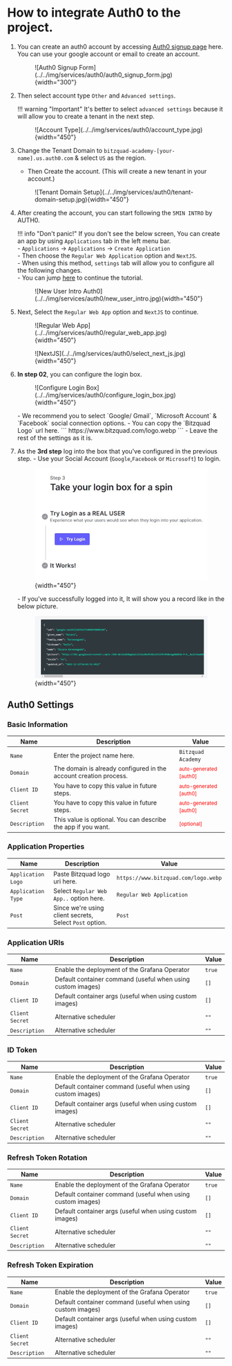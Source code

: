 # How to integrate Auth0 to the project.
1. You can create an auth0 account by accessing <a href="https://auth0.com/signup" target="_blank">Auth0 signup page</a> here.
You can use your google account or email to create an account. 
    <figure markdown>
    ![Auth0 Signup Form](../../img/services/auth0/auth0_signup_form.jpg){width="300"}
    </figure>

2. Then select account type `Other` and `Advanced settings`.

    !!! warning "Important"
        It's better to select `advanced settings` because it will allow you to create a tenant in the next step.

    <figure markdown>
    ![Account Type](../../img/services/auth0/account_type.jpg){width="450"}
    </figure>

3. Change the Tenant Domain to `bitzquad-academy-[your-name].us.auth0.com` & select `US` as the region.

    -  Then Create the account. (This will create a new tenant in your account.)
    <figure markdown>
    ![Tenant Domain Setup](../../img/services/auth0/tenant-domain-setup.jpg){width="450"}
    </figure>

4. After creating the account, you can start following the `5MIN INTRO` by AUTH0.

    !!! info "Don't panic!"
        If you don't see the below screen, You can create an app by using `Applications` tab in the left menu bar.
        <br />- `Applications` -> `Applications` -> `Create Application` 
        <br />- Then choose the `Regular Web Application` option and `NextJS`. 
        <br />- When using this method, `settings` tab will allow you to configure all the following changes.
        <br />- You can jump <a href="#auth0-settings">here</a> to continue the tutorial.

    <figure markdown>
    ![New User Intro Auth0](../../img/services/auth0/new_user_intro.jpg){width="450"}
    </figure>

5. Next, Select the `Regular Web App` option and `NextJS` to continue.
    <figure markdown>
    ![Regular Web App](../../img/services/auth0/regular_web_app.jpg){width="450"}
    </figure>
  
    <figure markdown>
    ![NextJS](../../img/services/auth0/select_next_js.jpg){width="450"}
    </figure>

6. **In step 02**, you can configure the login box.
    <figure markdown>
    ![Configure Login Box](../../img/services/auth0/configure_login_box.jpg){width="450"}
    </figure> 
    -   We recommend you to select `Google/ Gmail`, `Microsoft Account` & `Facebook` social connection options.
    -   You can copy the `Bitzquad Logo` url here. ``` https://www.bitzquad.com/logo.webp ```  
    -   Leave the rest of the settings as it is.

        
7.   As the **3rd step** log into the box that you've configured in the previous step.
    -   Use your Social Account (`Google`,`Facebook` or `Microsoft`) to login.
    <figure markdown>
    ![Configure Login Box](../../img/services/auth0/try_login.jpg){width="450"}
    </figure> 
    -   If you've successfully logged into it, It will show you a record like in the below picture. 
    <figure markdown>
    ![Configure Login Box](../../img/services/auth0/result_login.jpg){width="450"}
    </figure>    

## Auth0 Settings

### Basic Information

| Name                                                         | Description                                                                                                                               | Value                      |
| ------------------------------------------------------------ | ----------------------------------------------------------------------------------------------------------------------------------------- | -------------------------- |
| `Name`                                           | Enter the project name here.                                                                                            | `Bitzquad Academy`                     |
| `Domain`                                           | The domain is already configured in the account creation process.                                                                               | <small style="color:red">auto-generated [auth0]</small>                       |
| `Client ID`                                              | You have to copy this value in future steps.                                                                                  | <small style="color:red">auto-generated [auth0]</small>                       |
| `Client Secret`                                     | You have to copy this value in future steps.                                                                                                                     | <small style="color:red">auto-generated [auth0]</small>                       |
| `Description`                                     | This value is optional. You can describe the app if you want.                                                                                                                     | <small style="color:red">[optional]</small>                       |

### Application Properties

| Name                                                         | Description                                                                                                                               | Value                      |
| ------------------------------------------------------------ | ----------------------------------------------------------------------------------------------------------------------------------------- | -------------------------- |
| `Application Logo`                                           | Paste Bitzquad logo uri here.                                                                                             | `https://www.bitzquad.com/logo.webp`                     |
| `Application Type`                                           | Select `Regular Web App..` option here.                                                                               | `Regular Web Application`                       |
| `Post`                                              | Since we're using client secrets, Select `Post` option.                                                                                  | `Post`                       |


### Application URIs

| Name                                                         | Description                                                                                                                               | Value                      |
| ------------------------------------------------------------ | ----------------------------------------------------------------------------------------------------------------------------------------- | -------------------------- |
| `Name`                                           | Enable the deployment of the Grafana Operator                                                                                             | `true`                     |
| `Domain`                                           | Default container command (useful when using custom images)                                                                               | `[]`                       |
| `Client ID`                                              | Default container args (useful when using custom images)                                                                                  | `[]`                       |
| `Client Secret`                                     | Alternative scheduler                                                                                                                     | `""`                       |
| `Description`                                     | Alternative scheduler                                                                                                                     | `""`                       |

### ID Token

| Name                                                         | Description                                                                                                                               | Value                      |
| ------------------------------------------------------------ | ----------------------------------------------------------------------------------------------------------------------------------------- | -------------------------- |
| `Name`                                           | Enable the deployment of the Grafana Operator                                                                                             | `true`                     |
| `Domain`                                           | Default container command (useful when using custom images)                                                                               | `[]`                       |
| `Client ID`                                              | Default container args (useful when using custom images)                                                                                  | `[]`                       |
| `Client Secret`                                     | Alternative scheduler                                                                                                                     | `""`                       |
| `Description`                                     | Alternative scheduler                                                                                                                     | `""`                       |

### Refresh Token Rotation

| Name                                                         | Description                                                                                                                               | Value                      |
| ------------------------------------------------------------ | ----------------------------------------------------------------------------------------------------------------------------------------- | -------------------------- |
| `Name`                                           | Enable the deployment of the Grafana Operator                                                                                             | `true`                     |
| `Domain`                                           | Default container command (useful when using custom images)                                                                               | `[]`                       |
| `Client ID`                                              | Default container args (useful when using custom images)                                                                                  | `[]`                       |
| `Client Secret`                                     | Alternative scheduler                                                                                                                     | `""`                       |
| `Description`                                     | Alternative scheduler                                                                                                                     | `""`                       |

### Refresh Token Expiration

| Name                                                         | Description                                                                                                                               | Value                      |
| ------------------------------------------------------------ | ----------------------------------------------------------------------------------------------------------------------------------------- | -------------------------- |
| `Name`                                           | Enable the deployment of the Grafana Operator                                                                                             | `true`                     |
| `Domain`                                           | Default container command (useful when using custom images)                                                                               | `[]`                       |
| `Client ID`                                              | Default container args (useful when using custom images)                                                                                  | `[]`                       |
| `Client Secret`                                     | Alternative scheduler                                                                                                                     | `""`                       |
| `Description`                                     | Alternative scheduler                                                                                                                     | `""`                       |
